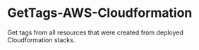 # GetTags-AWS-Cloudformation
Get tags from all resources that were created from deployed Cloudformation stacks.
